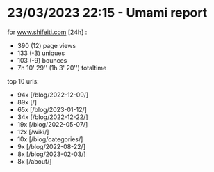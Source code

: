 # 23/03/2023 22:15 - Umami report
for www.shifeiti.com [24h] :

 - 390 (12) page views
 - 133 (-3) uniques
 - 103 (-9) bounces
 - 7h 10' 29'' (1h 3' 20'') totaltime


top 10 urls:
 - 94x [/blog/2022-12-09/]
 - 89x [/]
 - 65x [/blog/2023-01-12/]
 - 34x [/blog/2022-12-22/]
 - 19x [/blog/2022-05-07/]
 - 12x [/wiki/]
 - 10x [/blog/categories/]
 - 9x [/blog/2022-08-22/]
 - 8x [/blog/2023-02-03/]
 - 8x [/about/]


